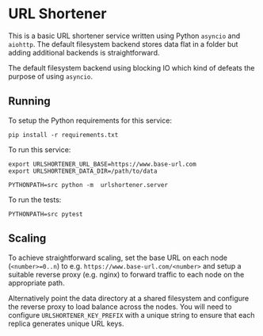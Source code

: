 # URL Shortener
This is a basic URL shortener service written using Python `asyncio` and `aiohttp`. The default
filesystem backend stores data flat in a folder but adding additional backends is straightforward. 

The default filesystem backend using blocking IO which kind of defeats the purpose of using `asyncio`.

## Running
To setup the Python requirements for this service:

```
pip install -r requirements.txt
```

To run this service:

```
export URLSHORTENER_URL_BASE=https://www.base-url.com
export URLSHORTENER_DATA_DIR=/path/to/data

PYTHONPATH=src python -m  urlshortener.server
```

To run the tests:

```
PYTHONPATH=src pytest
```

## Scaling
To achieve straightforward scaling, set the base URL on each node (`<number>=0..n`) to e.g. `https://www.base-url.com/<number>` and setup a suitable reverse proxy (e.g. nginx) to forward traffic to each node on the appropriate path.

Alternatively point the data directory at a shared filesystem and configure the reverse proxy to load balance across the nodes. You will need to configure `URLSHORTENER_KEY_PREFIX` with a unique string to ensure that each replica generates unique URL keys.